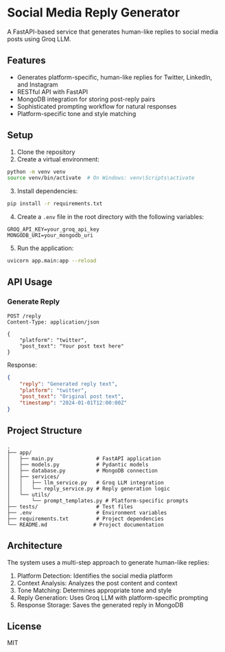 # Social Media Reply Generator

A FastAPI-based service that generates human-like replies to social media posts using Groq LLM.

## Features

- Generates platform-specific, human-like replies for Twitter, LinkedIn, and Instagram
- RESTful API with FastAPI
- MongoDB integration for storing post-reply pairs
- Sophisticated prompting workflow for natural responses
- Platform-specific tone and style matching

## Setup

1. Clone the repository
2. Create a virtual environment:
```bash
python -m venv venv
source venv/bin/activate  # On Windows: venv\Scripts\activate
```

3. Install dependencies:
```bash
pip install -r requirements.txt
```

4. Create a `.env` file in the root directory with the following variables:
```
GROQ_API_KEY=your_groq_api_key
MONGODB_URI=your_mongodb_uri
```

5. Run the application:
```bash
uvicorn app.main:app --reload
```

## API Usage

### Generate Reply

```http
POST /reply
Content-Type: application/json

{
    "platform": "twitter",
    "post_text": "Your post text here"
}
```

Response:
```json
{
    "reply": "Generated reply text",
    "platform": "twitter",
    "post_text": "Original post text",
    "timestamp": "2024-01-01T12:00:00Z"
}
```

## Project Structure

```
.
├── app/
│   ├── main.py              # FastAPI application
│   ├── models.py            # Pydantic models
│   ├── database.py          # MongoDB connection
│   ├── services/
│   │   ├── llm_service.py   # Groq LLM integration
│   │   └── reply_service.py # Reply generation logic
│   └── utils/
│       └── prompt_templates.py # Platform-specific prompts
├── tests/                   # Test files
├── .env                     # Environment variables
├── requirements.txt         # Project dependencies
└── README.md               # Project documentation
```

## Architecture

The system uses a multi-step approach to generate human-like replies:

1. Platform Detection: Identifies the social media platform
2. Context Analysis: Analyzes the post content and context
3. Tone Matching: Determines appropriate tone and style
4. Reply Generation: Uses Groq LLM with platform-specific prompting
5. Response Storage: Saves the generated reply in MongoDB

## License

MIT 